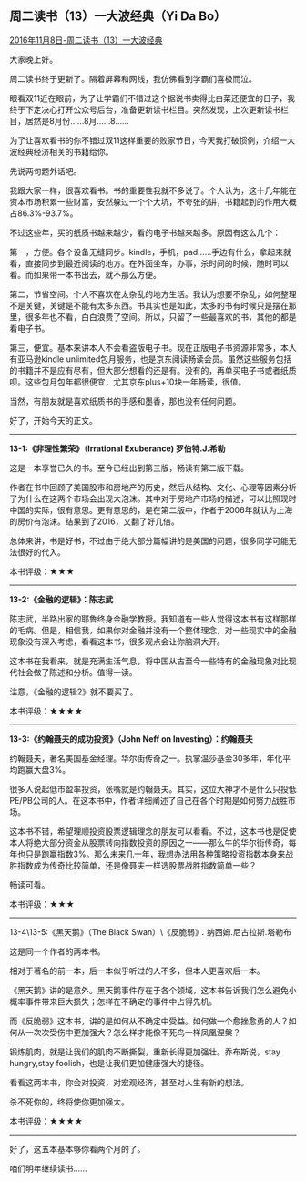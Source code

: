 ## 周二读书（13）一大波经典（Yi Da Bo）



[2016年11月8日-周二读书（13）一大波经典](https://mp.weixin.qq.com/s/yTVXwGGBUKwb1pIUS5_fAQ)



大家晚上好。



周二读书终于更新了。隔着屏幕和网线，我仿佛看到学霸们喜极而泣。



眼看双11近在眼前，为了让学霸们不错过这个据说书卖得比白菜还便宜的日子，我终于下定决心打开公众号后台，准备更新读书栏目。突然发现，上次更新读书栏目，居然是8月份……8月……8……



为了让喜欢看书的你不错过双11这样重要的败家节日，今天我打破惯例，介绍一大波经典经济相关的书籍给你。



先说两句题外话吧。



我跟大家一样，很喜欢看书。书的重要性我就不多说了。个人认为，这十几年能在资本市场积累一些财富，安然躲过一个个大坑，不夸张的讲，书籍起到的作用大概占86.3%-93.7%。



不过这些年，买的纸质书越来越少，看的电子书越来越多。原因有这么几个：



第一，方便。各个设备无缝同步。kindle，手机，pad……手边有什么，拿起来就看，直接同步到最近阅读的地方。在外面坐车，办事，杀时间的时候，随时可以看。而如果带一本书出去，就不那么方便。



第二，节省空间。个人不喜欢在太杂乱的地方生活。我认为想要不杂乱，如何整理不是关键，关键是不能有太多东西。书其实也是如此，太多的书有时候只是摆在那里，很多年也不看，白白浪费了空间。所以，只留了一些最喜欢的书，其他的都是看电子书。



第三，便宜。基本来讲本人不会看盗版电子书。现在正版电子书资源非常多，本人有亚马逊kindle unlimited包月服务，也是京东阅读畅读会员。虽然这些服务包括的书籍并不是应有尽有，但大部分想看的还是有。没有的，再单买电子书或者纸质呗。这些包月包年都很便宜，尤其京东plus+10块一年畅读，很值。



当然，有朋友就是喜欢纸质书的手感和墨香，那也没有任何问题。



好了，开始今天的正文。





------



**13-1:《非理性繁荣》（Irrational Exuberance) 罗伯特.J.希勒**



这是一本享誉已久的书。至今已经出到第三版，畅读有第二版下载。



作者在书中回顾了美国股市和房地产的历史，然后从结构、文化、心理等因素分析了为什么在这两个市场会出现大泡沫。其中对于房地产市场的描述，可以比照现时中国的实际，很有意思。更有意思的，是在第二版中，作者于2006年就认为上海的房价有泡沫。结果到了2016，又翻了好几倍。



总体来讲，书是好书，不过由于绝大部分篇幅讲的是美国的问题，很多同学可能无法很好的代入。



本书评级：★★★



------



**13-2:《金融的逻辑》：陈志武**



陈志武，半路出家的耶鲁终身金融学教授。我知道有一些人觉得这本书有这样那样的毛病。但是，相信我，如果你对金融并没有一个整体理念，对一些现实中的金融现象没有深入考虑，看看这本书，很多观点会让你脑洞大开。



这本书在我看来，就是充满生活气息，将中国从古至今一些特有的金融现象对比现代社会做了陈述和分析。值得一读。



注意，《金融的逻辑2》就不要买了。



本书评级：★★★★



------



**13-3:《约翰聂夫的成功投资》（John Neff on Investing）：约翰聂夫**



约翰聂夫，著名美国基金经理。华尔街传奇之一。执掌温莎基金30多年，年化平均跑赢大盘3%。



很多人说起低市盈率投资，张嘴就是约翰聂夫。其实，这位大神才不是什么只投低PE/PB公司的人。在这本书中，作者详细阐述了自己在各个时期是如何努力战胜市场。



这本书不错，希望理顺投资股票逻辑理念的朋友可以看看。不过，这本书也是促使本人将绝大部分资金从股票转向指数投资的原因之一——那么牛的华尔街传奇，每年也只是跑赢指数3%。那么未来几十年，我想办法用各种策略投资指数本身来战胜指数成为传奇比较简单，还是像聂夫一样选股票战胜指数简单一些？



畅读可看。



本书评级：★★★





------



13-4\13-5:《黑天鹅》（The Black Swan）\《反脆弱》：纳西姆.尼古拉斯.塔勒布



这是同一个作者的两本书。



相对于著名的前一本，后一本似乎听过的人不多，但本人更喜欢后一本。



《黑天鹅》讲的是意外。黑天鹅事件存在于各个领域，这本书告诉我们怎么避免小概率事件带来巨大损失；怎样在不确定的事件中占得先机。



而《反脆弱》这本书，讲的是如何从不确定中受益。如何做一个愈挫愈勇的人？如何从一次次受伤中更加强大？怎么样才能像不死鸟一样凤凰涅槃？



锻炼肌肉，就是让我们的肌肉不断撕裂，重新长得更加强壮。乔布斯说，stay hungry,stay foolish，也是让我们更加健康强大的捷径。



看看这两本书，你会对投资，对宏观经济，甚至对人生有新的想法。



杀不死你的，终将使你更加强大。



本书评级：★★★★







------



好了，这五本基本够你看两个月的了。



咱们明年继续读书……